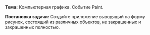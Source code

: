 ﻿**Тема:** Компьютерная графика. Событие Paint.

**Постановка задачи:** Создайте приложение выводящий на форму рисунок, состоящий из различных объектов, не закрашенных и закрашенных полностью. 